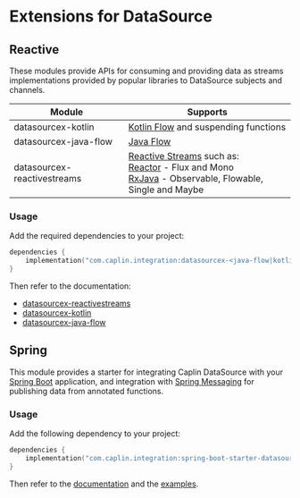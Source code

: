 # Extensions for DataSource

## Reactive

These modules provide APIs for consuming and providing data as streams implementations provided by popular libraries to
DataSource subjects and channels.

| Module                      | Supports                                                                                                                                                                                                           |
|-----------------------------|--------------------------------------------------------------------------------------------------------------------------------------------------------------------------------------------------------------------|
| datasourcex-kotlin          | [Kotlin Flow](https://kotlinlang.org/docs/flow.html) and suspending functions                                                                                                                                      |
| datasourcex-java-flow       | [Java Flow](https://docs.oracle.com/javase/9/docs/api/java/util/concurrent/Flow.html)                                                                                                                              |
| datasourcex-reactivestreams | [Reactive Streams](https://www.reactive-streams.org) such as:<br/>[Reactor](https://projectreactor.io/) - Flux and Mono<br/>[RxJava](https://github.com/ReactiveX/RxJava) - Observable, Flowable, Single and Maybe |

### Usage

Add the required dependencies to your project:

```kotlin
dependencies {
    implementation("com.caplin.integration:datasourcex-<java-flow|kotlin|reactivestreams>:<version>")
}
```

Then refer to the documentation:

* [datasourcex-reactivestreams](http://integration.pages.caplin.com/datasource-extensions/reactive/datasourcex-reactivestreams)
* [datasourcex-kotlin](http://integration.pages.caplin.com/datasource-extensions/reactive/datasourcex-kotlin)
* [datasourcex-java-flow](http://integration.pages.caplin.com/datasource-extensions/reactive/datasourcex-java-flow)

## Spring

This module provides a starter for integrating Caplin DataSource with your
[Spring Boot](https://spring.io/projects/spring-boot) application, and integration with
[Spring Messaging](https://docs.spring.io/spring-boot/docs/current/reference/html/messaging.html)
for publishing data from annotated functions.

### Usage

Add the following dependency to your project:

```kotlin
dependencies {
    implementation("com.caplin.integration:spring-boot-starter-datasource:<version>")
}
```

Then refer to
the [documentation](http://integration.pages.caplin.com/datasource-extensions/spring-boot-starter-datasource) and
the [examples](./examples).